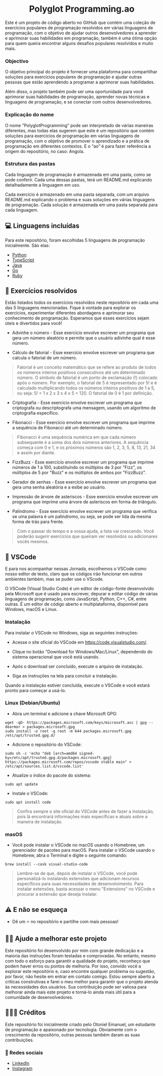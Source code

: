 <h1 align="center">Polyglot Programming.ao</h1>

<p>Este é um projeto de código aberto no GitHub que contém uma coleção de exercícios populares de programação resolvidos em várias linguagens de programação, com o objetivo de ajudar outros desenvolvedores a aprender e aprimorar suas habilidades em programação, também é uma ótima opção para quem queira encontrar alguns desafios populares resolvidos e muito mais.</p>

### Objectivo

<p>O objetivo principal do projeto é fornecer uma plataforma para compartilhar soluções para exercícios populares de programação e ajudar outras pessoas que estão aprendendo a programar a aprimorar suas habilidades.</p>
<p>Além disso, o projeto também pode ser uma oportunidade para você aprimorar suas habilidades de programação, aprender novas técnicas e linguagens de programação, e se conectar com outros desenvolvedores.</p>

### Explicação do nome

<p>O nome "PolyglotProgramming" pode ser interpretado de várias maneiras diferentes, mas todas elas sugerem que este é um repositório que contém soluções para exercícios de programação em várias linguagens de programação, com o objetivo de promover o aprendizado e a prática de programação em diferentes contextos. E o “ao” é para fazer referência a origem do repositório, no caso: Angola.</p>

### Estrutura das pastas

<p>Cada linguagem de programação é armazenada em uma pasta, como se pode conferir. Cada uma dessas pastas, terá um README.md explicando detalhadamente a linguagem em uso.</p>
<p>Cada exercício é armazenado em uma pasta separada, com um arquivo README.md explicando o problema e suas soluções em várias linguagens de programação. Cada solução é armazenada em uma pasta separada para cada linguagem.</p>

## 💻 Linguagens incluídas

Para este repositório, foram escolhidas 5 linguagens de programação inicialmente. São elas:

+ <a href="https://github.com/otonielemanuel/polyglotProgramming/tree/main/Python">Python</a>
+ <a href="https://github.com/otonielemanuel/polyglotProgramming/tree/main/TypeScript">TypeScript</a>
+ <a href="https://github.com/otonielemanuel/polyglotProgramming/tree/main/Java">Java</a>
+ <a href="https://github.com/otonielemanuel/polyglotProgramming/tree/main/Go">Go</a>
+ <a href="https://github.com/otonielemanuel/polyglotProgramming/tree/main/Ruby">Ruby</a>

## 🔢 Exercícios resolvidos

Estão listados todos os exercícios resolvidos neste repositório em cada uma das 5 linguagens mencionadas. Fique à vontade para explorar os exercícios, experimentar diferentes abordagens e aprimorar seu conhecimento de programação. Esperamos que esses exercícios sejam úteis e divertidos para você!

+   Advinhe o número - Esse exercício envolve escrever um programa que gera um número aleatório e permite que o usuário adivinhe qual é esse número.

+   Cálculo de fatorial - Esse exercício envolve escrever um programa que calcula o fatorial de um número.

> Fatorial é um conceito matemático que se refere ao produto de todos os números inteiros positivos consecutivos até um determinado número. O símbolo de fatorial é um ponto de exclamação (!) colocado após o número. Por exemplo, o fatorial de 5 é representado por 5! e é calculado multiplicando todos os números inteiros positivos de 1 a 5, ou seja: 5! = 1 x 2 x 3 x 4 x 5 = 120. O fatorial de 0 é 1 por definição.

+  Criptografia - Esse exercício envolve escrever um programa que criptografa ou descriptografa uma mensagem, usando um algoritmo de criptografia específico.

+ Fibonacci - Esse exercício envolve escrever um programa que imprime a sequência de Fibonacci até um determinado número.

> Fibonacci é uma sequência numérica em que cada número subsequente é a soma dos dois números anteriores. A sequência começa com 0 e 1, e os próximos números são 1, 2, 3, 5, 8, 13, 21, 34 e assim por diante.

+   FizzBuzz - Esse exercício envolve escrever um programa que imprime números de 1 a 100, substituindo os múltiplos de 3 por "Fizz", os múltiplos de 5 por "Buzz" e os múltiplos de ambos por "FizzBuzz".

+   Gerador de senhas - Esse exercício envolve escrever um programa que gera uma senha aleatória e a exibe ao usuário.

+   Impressão de árvore de asteriscos - Esse exercício envolve escrever um programa que imprime uma árvore de asteriscos em forma de triângulo.

+   Palíndromo - Esse exercício envolve escrever um programa que verifica se uma palavra é um palíndromo, ou seja, se pode ser lida da mesma forma de trás para frente.

> Com o passar do tempo e a vossa ajuda, a lista vai crescendo. Você poderão sugerir exercícios que queiram ver resolvidos ou adicionares vocês mesmos.

## 🔧 VSCode

<p>E para nos acompanhar nessas Jornada, escolhemos o VSCode como nosso editor de texto, claro que os códigos irão funcionar em outros ambientes também, mas se puder use o VScode.</p>

<p>O VSCode (Visual Studio Code) é um editor de código-fonte desenvolvido pela Microsoft que é usado para escrever, depurar e editar código de várias linguagens de programação, como JavaScript, Python, C++, C#, entre outras. É um editor de código aberto e multiplataforma, disponível para Windows, macOS e Linux.</p>

### Instalação

Para instalar o VSCode no Windows, siga as seguintes instruções:

+ Acesse o site oficial do VSCode em https://code.visualstudio.com/.

+ Clique no botão "Download for Windows/Mac/Linux", dependendo do sistema operacional que você está usando.

+ Após o download ser concluído, execute o arquivo de instalação.

+ Siga as instruções na tela para concluir a instalação.

Quando a instalação estiver concluída, execute o VSCode e você estará pronto para começar a usá-lo.

### Linux (Debian/Ubuntu)

+ Abra um terminal e adicione a chave Microsoft GPG:

```
wget -qO- https://packages.microsoft.com/keys/microsoft.asc | gpg --dearmor > packages.microsoft.gpg
sudo install -o root -g root -m 644 packages.microsoft.gpg /etc/apt/trusted.gpg.d/
```

+ Adicione o repositório do VSCode:

```
sudo sh -c 'echo "deb [arch=amd64 signed-by=/etc/apt/trusted.gpg.d/packages.microsoft.gpg] https://packages.microsoft.com/repos/vscode stable main" > /etc/apt/sources.list.d/vscode.list'
```

+ Atualize o índice do pacote do sistema:

```
sudo apt update
```

+ Instale o VSCode:

```
sudo apt install code
```

>Confira sempre o site oficial do VSCode antes de fazer a instalação, pois lá encontrará informações mais específicas e atuais sobre a maneira de instalação.

### masOS


+  Você pode instalar o VSCode no macOS usando o Homebrew, um gerenciador de pacotes para macOS. Para instalar o VSCode usando o Homebrew, abra o Terminal e digite o seguinte comando:

```
brew install --cask visual-studio-code
```

>Lembre-se de que, depois de instalar o VSCode, você pode personalizá-lo instalando extensões que adicionam recursos específicos para suas necessidades de desenvolvimento. Para instalar extensões, basta acessar o menu "Extensions" no VSCode e procurar a extensão que deseja instalar.

## ⚠️ E não se esqueça

+ Dê um ⭐ no repositório e partilhe com mais pessoas!

## 👍🏾 Ajude a melhorar este projeto

Este repositório foi desenvolvido por mim com grande dedicação e a maioria das instruções foram testadas e comprovadas. No entanto, mesmo com todo o esforço para garantir a qualidade do projeto, reconheço que podem haver erros ou pontos de melhoria. Por isso, convido você a explorar este repositório e, caso encontre qualquer problema ou sugestão, por favor, não hesite em entrar em contato comigo. Estou sempre aberto a críticas construtivas e farei o meu melhor para garantir que o projeto atenda às necessidades dos usuários. Sua contribuição pode ser valiosa para melhorar ainda mais este projeto e torná-lo ainda mais útil para a comunidade de desenvolvedores.

## 👨🏽‍💼 Créditos

<p>Este repositório foi inicialmente criado pelo Otoniel Emanuel, um estudante de programação e apaixonado por tecnologia. Obviamente com o crescimento da repositório, outras pessoas também daram as suas contribuições.</p>

### 📱 Redes sociais

+ <a href="https://www.linkedin.com/in/otoniel-emanuel-b80727261/">LinkedIn</a>
+ <a href="https://www.instagram.com/eusouootis_">Instagram</a>



